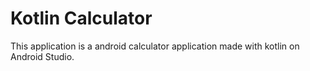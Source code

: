 # Kotlin Calculator
This application is a android calculator application made with kotlin on Android Studio.
